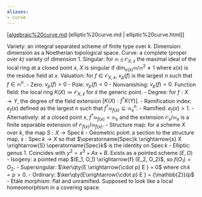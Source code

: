 ```yaml
---
aliases:
- curve
---
```















[[algebraic%20curve.md](algebraic%20curve.md) [elliptic%20curve.md | elliptic%20curve.html]]

Variety: an integral separated scheme of finite type over $k$. Dimension: dimension as a Noetherian topological space. Curve: a complete (proper over $k$) variety of dimension 1. Singular: for ${\mathfrak{m}}{~\trianglelefteq~}{\mathcal{O}}_{X, x}$ the maximal ideal of the local ring at a closed point $x$, $X$ is singular if $\dim_{\kappa(x)} {\mathfrak{m}}/{\mathfrak{m}}^2 \neq 1$ where $\kappa(x)$ is the residue field at $x$. Valuation: for $f \in {\mathcal{O}}_{X, x}$, $v_p(f)$ is the largest $n$ such that $f\in {\mathfrak{m}}^n$. - Zero: $v_p(f) > 0$ - Pole: $v_p(f) < 0$ - Nonvanishing: $v_p(f) = 0$. Function field: the local ring $K(X) \coloneqq{\mathcal{O}}_{X, \tilde x}$ for $\tilde x$ the generic point. - Degree: for $f:X\to Y$, the degree of the field extension $[K(X) : f^* K(Y)]$. - Ramification index: $e_f(x)$ defined as the largest $n$ such that $f^* {\mathfrak{m}}_{f(x)} \subseteq {\mathfrak{m}}_x^n$. - Ramified: $e_f(x) > 1$. - Alternatively: at a closed point $x$, $f^* {\mathfrak{m}}_{f(x)} = {\mathfrak{m}}_x$ and the extension ${\mathcal{O}}_x/{\mathfrak{m}}_x$ is a finite separable extension of ${\mathcal{O}}_{f(x)} / {\mathfrak{m}}_{f(x)}$. - Structure map: for a scheme $X$ over $k$, the map $S: X\to \operatorname{Spec}k$ - Geometric point: a section to the structure map, $s: \operatorname{Spec}k \to X$ so that $\operatorname{Spec}k \xrightarrow{s} X \xrightarrow{S} \operatorname{Spec}k$ is the identity on $\operatorname{Spec}k$ - Elliptic: genus 1. Coincides with $y^2 = x^3 + Ax + B$. Exists as a pointed scheme $(E, O)$ - Isogeny: a pointed map $(E_1, O_1) \xrightarrow{f} (E_2, O_2)$, so $f(O_1) = O_2$. - Supersingular: $\ker\qty{E \xrightarrow{\cdot p} E } = 0$ where $\operatorname{ch}k = p > 0$. - Ordinary: $\ker\qty{E\xrightarrow{\cdot p} E } = {\mathbb{Z}}/p$ - Etale morphism: flat and unramified. Supposed to look like a local homeomorphism in a covering space.
